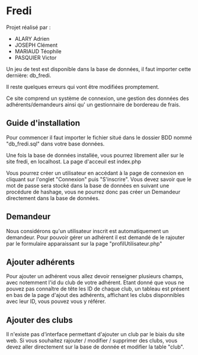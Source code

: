 # Fredi

Projet réalisé par :

<ul> 
  <li>ALARY Adrien </li>
  <li>JOSEPH Clément </li>
  <li>MARIAUD Téophile </li>
  <li>PASQUIER Victor </li>
</ul>

Un jeu de test est disponible dans la base de données,
il faut importer cette dernière: db_fredi.

Il reste quelques erreurs qui vont être modifiées promptement.

Ce site comprend un système de connexion, une gestion des données des adhérents/demandeurs ainsi qu' un gestionnaire de bordereau de frais.


<h2> Guide d'installation </h2>
Pour commencer il faut importer le fichier situé dans le dossier BDD nommé "db_fredi.sql" dans votre base  données.

Une fois la base de données installée, vous pourrez librement aller sur le site fredi, en localhost. La page d'acceuil est index.php

Vous pourrez créer un utilisateur en accédant à la page de connexion en cliquant sur l'onglet "Connexion" puis "S'inscrire". Vous devez savoir que le mot de passe sera stocké dans la base de données en suivant une procédure de hashage, vous ne pourrez donc pas créer un Demandeur directement dans la base de données.

<h2> Demandeur </h2>
Nous considérons qu'un utilisateur inscrit est automatiquement un demandeur. Pour pouvoir gérer un adhérent il est demandé de le rajouter par le formulaire apparaissant sur la page "profilUtilisateur.php"


<h2> Ajouter adhérents </h2>
Pour ajouter un adhérent vous allez devoir renseigner plusieurs champs, avec notemment l'id du club de votre adhérent. Etant donné que vous ne pouvez pas connaître de tête les ID de chaque club, un tableau est présent en bas de la page d'ajout des adhérents, affichant les clubs disponnibles avec leur ID, vous pouvez vous y référer. 


<h2> Ajouter des clubs </h2>
Il n'existe pas d'interface permettant d'ajouter un club par le biais du site web. Si vous souhaitez rajouter / modifier / supprimer des clubs, vous devez aller directement sur la base de donnée et modifier la table "club". 
